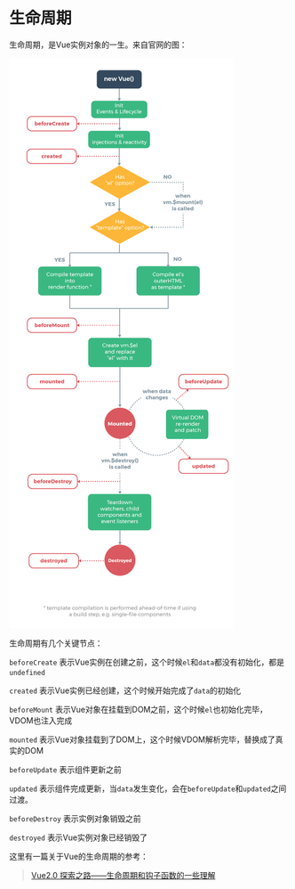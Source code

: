 # 生命周期

生命周期，是Vue实例对象的一生。来自官网的图：

![生命周期](img\lifecycle.png)

生命周期有几个关键节点：

`beforeCreate` 表示Vue实例在创建之前，这个时候`el`和`data`都没有初始化，都是`undefined`

`created` 表示Vue实例已经创建，这个时候开始完成了`data`的初始化

`beforeMount` 表示Vue对象在挂载到DOM之前，这个时候`el`也初始化完毕，VDOM也注入完成

`mounted` 表示Vue对象挂载到了DOM上，这个时候VDOM解析完毕，替换成了真实的DOM

`beforeUpdate` 表示组件更新之前

`updated` 表示组件完成更新，当`data`发生变化，会在`beforeUpdate`和`updated`之间过渡。

`beforeDestroy` 表示实例对象销毁之前

`destroyed` 表示Vue实例对象已经销毁了

这里有一篇关于Vue的生命周期的参考：

> [Vue2.0 探索之路——生命周期和钩子函数的一些理解](https://segmentfault.com/a/1190000008010666)

